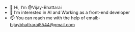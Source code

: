 - 👋 Hi, I’m @Vijay-Bhattarai
- 👀 I’m interested in AI and Working as a front-end developer 
- 📫 You can reach me with the help of email:- bijaybhattrarai5544@gmail.com

